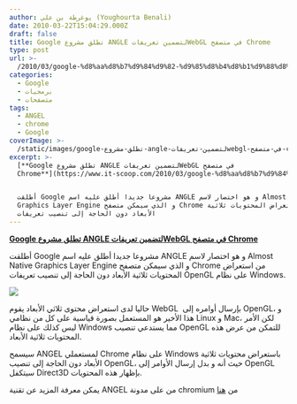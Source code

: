 ```yaml
---
author: يوغرطة بن علي (Youghourta Benali)
date: 2010-03-22T15:04:29.000Z
draft: false
title: Google تطلق مشروع ANGLE لتضمين تعريفاتWebGL في متصفح Chrome
type: post
url: >-
  /2010/03/google-%d8%aa%d8%b7%d9%84%d9%82-%d9%85%d8%b4%d8%b1%d9%88%d8%b9-angle-%d9%84%d8%aa%d8%b6%d9%85%d9%8a%d9%86-%d8%aa%d8%b9%d8%b1%d9%8a%d9%81%d8%a7%d8%aawebgl-%d9%81%d9%8a-%d9%85%d8%aa%d8%b5%d9%81%d8%ad-ch/
categories:
  - Google
  - برمجيات
  - متصفحات
tags:
  - ANGEL
  - chrome
  - Google
coverImage: >-
  /static/images/google-تطلق-مشروع-angle-لتضمين-تعريفاتwebgl-في-متصفح-ch/google-chromium.png
excerpt: >-
  [**Google تطلق مشروع ANGLE لتضمين تعريفاتWebGL في متصفح
  Chrome**](https://www.it-scoop.com/2010/03/google-%d8%aa%d8%b7%d9%84%d9%82-%d9%85%d8%b4%d8%b1%d9%88%d8%b9-angle-%d9%84%d8%aa%d8%b6%d9%85%d9%8a%d9%86-%d8%aa%d8%b9%d8%b1%d9%8a%d9%81%d8%a7%d8%aawebgl-%d9%81%d9%8a-%d9%85%d8%aa%d8%b5%d9%81%d8%ad-ch/)


  أطلقت Google مشروعا جديدا أطلق عليه اسم ANGLE و هو اختصار لاسم Almost Native
  Graphics Layer Engine و الذي سيمكن متصفح Chrome من استعراض المحتويات ثلاثية
  الأبعاد دون الحاجة إلى تنصيب تعريفات
---
```

[**Google تطلق مشروع ANGLE لتضمين تعريفاتWebGL في متصفح Chrome**](https://www.it-scoop.com/2010/03/google-%d8%aa%d8%b7%d9%84%d9%82-%d9%85%d8%b4%d8%b1%d9%88%d8%b9-angle-%d9%84%d8%aa%d8%b6%d9%85%d9%8a%d9%86-%d8%aa%d8%b9%d8%b1%d9%8a%d9%81%d8%a7%d8%aawebgl-%d9%81%d9%8a-%d9%85%d8%aa%d8%b5%d9%81%d8%ad-ch/)

أطلقت Google مشروعا جديدا أطلق عليه اسم ANGLE و هو اختصار لاسم Almost Native Graphics Layer Engine و الذي سيمكن متصفح Chrome من استعراض المحتويات ثلاثية الأبعاد دون الحاجة إلى تنصيب تعريفات OpenGL على نظام Windows.

![](/static/images/google-تطلق-مشروع-angle-لتضمين-تعريفاتwebgl-في-متصفح-ch/google-chromium.png)

حاليا لدى استعراض محتوى ثلاثي الأبعاد يقوم WebGL  بإرسال أوامره إلى OpenGL، و هذا الأخير هو المستعمل بصورة قياسية على كل من نظامي Linux و Mac، لكن الأمر ليس كذلك على نظام Windows مما يستدعي تنصيب OpenGL للتمكن من عرض هذه المحتويات ثلاثية الأبعاد.

سيسمح ANGEL لمستعملي Chrome على نظام Windows باستعراض محتويات ثلاثية الأبعاد دون الحاجة إلى تنصيب OpenGL، حيث أنه و بدل إرسال الأوامر إلى OpenGL سيتكفل Direct3D بإظهار هذه المحتويات.

يمكن معرفة المزيد عن تقنية ANGEL من على مدونة chromium من [هنا](http://blog.chromium.org/2010/03/introducing-angle-project.html)
